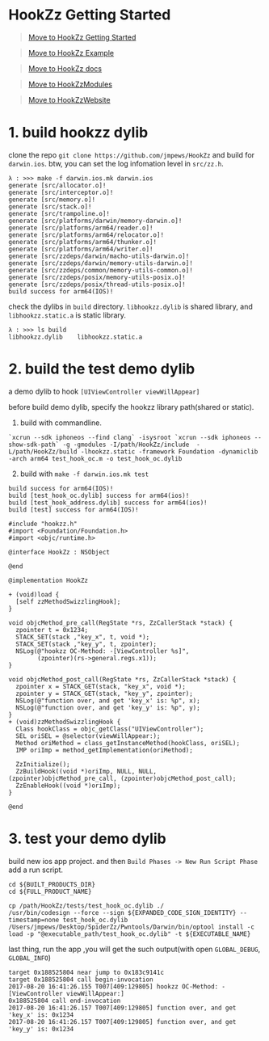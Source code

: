 # HookZz Getting Started

> [Move to HookZz Getting Started](https://jmpews.github.io/zzpp/getting-started/)

> [Move to HookZz Example](https://jmpews.github.io/zzpp/hookzz-example/)

> [Move to HookZz docs](https://jmpews.github.io/zzpp/hookzz-docs/)

> [Move to HookZzModules](https://github.com/jmpews/HookZzModules)

> [Move to HookZzWebsite](https://jmpews.github.io/zzpp/)

# 1. build hookzz dylib

clone the repo `git clone https://github.com/jmpews/HookZz` and build for `darwin.ios`. btw, you can set the log infomation level in `src/zz.h`.

```
λ : >>> make -f darwin.ios.mk darwin.ios
generate [src/allocator.o]!
generate [src/interceptor.o]!
generate [src/memory.o]!
generate [src/stack.o]!
generate [src/trampoline.o]!
generate [src/platforms/darwin/memory-darwin.o]!
generate [src/platforms/arm64/reader.o]!
generate [src/platforms/arm64/relocator.o]!
generate [src/platforms/arm64/thunker.o]!
generate [src/platforms/arm64/writer.o]!
generate [src/zzdeps/darwin/macho-utils-darwin.o]!
generate [src/zzdeps/darwin/memory-utils-darwin.o]!
generate [src/zzdeps/common/memory-utils-common.o]!
generate [src/zzdeps/posix/memory-utils-posix.o]!
generate [src/zzdeps/posix/thread-utils-posix.o]!
build success for arm64(IOS)!
```

check the dylibs in `build` directory. `libhookzz.dylib` is shared library, and `libhookzz.static.a` is static library.

```
λ : >>> ls build
libhookzz.dylib    libhookzz.static.a
```

# 2. build the test demo dylib

a demo dylib to hook `[UIViewController viewWillAppear]`

before build demo dylib, specify the hookzz library path(shared or static).

1. build with commandline.

```
`xcrun --sdk iphoneos --find clang` -isysroot `xcrun --sdk iphoneos --show-sdk-path` -g -gmodules -I/path/HookZz/include  -L/path/HookZz/build -lhookzz.static -framework Foundation -dynamiclib -arch arm64 test_hook_oc.m -o test_hook_oc.dylib
```

2. build with `make -f darwin.ios.mk test`

```
build success for arm64(IOS)!
build [test_hook_oc.dylib] success for arm64(ios)!
build [test_hook_address.dylib] success for arm64(ios)!
build [test] success for arm64(IOS)!

```

```
#include "hookzz.h"
#import <Foundation/Foundation.h>
#import <objc/runtime.h>

@interface HookZz : NSObject

@end

@implementation HookZz

+ (void)load {
  [self zzMethodSwizzlingHook];
}

void objcMethod_pre_call(RegState *rs, ZzCallerStack *stack) {
  zpointer t = 0x1234; 
  STACK_SET(stack ,"key_x", t, void *);
  STACK_SET(stack ,"key_y", t, zpointer);
  NSLog(@"hookzz OC-Method: -[ViewController %s]",
        (zpointer)(rs->general.regs.x1));
}

void objcMethod_post_call(RegState *rs, ZzCallerStack *stack) {
  zpointer x = STACK_GET(stack, "key_x", void *);
  zpointer y = STACK_GET(stack, "key_y", zpointer);
  NSLog(@"function over, and get 'key_x' is: %p", x);
  NSLog(@"function over, and get 'key_y' is: %p", y);
}
+ (void)zzMethodSwizzlingHook {
  Class hookClass = objc_getClass("UIViewController");
  SEL oriSEL = @selector(viewWillAppear:);
  Method oriMethod = class_getInstanceMethod(hookClass, oriSEL);
  IMP oriImp = method_getImplementation(oriMethod);

  ZzInitialize();
  ZzBuildHook((void *)oriImp, NULL, NULL, (zpointer)objcMethod_pre_call, (zpointer)objcMethod_post_call);
  ZzEnableHook((void *)oriImp);
}

@end
```

# 3. test your demo dylib

build new ios app project. and then `Build Phases -> New Run Script Phase` add a run script.

```
cd ${BUILT_PRODUCTS_DIR}
cd ${FULL_PRODUCT_NAME}

cp /path/HookZz/tests/test_hook_oc.dylib ./
/usr/bin/codesign --force --sign ${EXPANDED_CODE_SIGN_IDENTITY} --timestamp=none test_hook_oc.dylib
/Users/jmpews/Desktop/SpiderZz/Pwntools/Darwin/bin/optool install -c load -p "@executable_path/test_hook_oc.dylib" -t ${EXECUTABLE_NAME}
```

last thing, run the app ,you will get the such output(with open `GLOBAL_DEBUG`, `GLOBAL_INFO`)

```
target 0x188525804 near jump to 0x183c9141c
target 0x188525804 call begin-invocation
2017-08-20 16:41:26.155 T007[409:129805] hookzz OC-Method: -[ViewController viewWillAppear:]
0x188525804 call end-invocation
2017-08-20 16:41:26.157 T007[409:129805] function over, and get 'key_x' is: 0x1234
2017-08-20 16:41:26.157 T007[409:129805] function over, and get 'key_y' is: 0x1234
```
